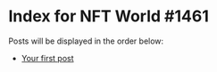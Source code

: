 # Index for NFT World #1461
Posts will be displayed in the order below:

- [Your first post](./001-first.md)

